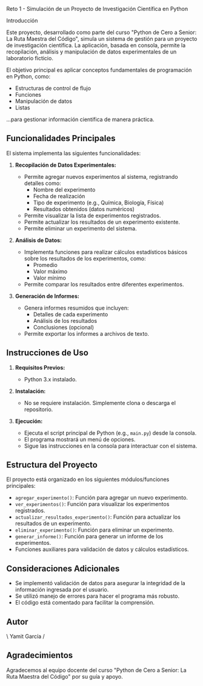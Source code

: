 Reto 1 - Simulación de un Proyecto de Investigación Científica en Python

Introducción

Este proyecto, desarrollado como parte del curso "Python de Cero a Senior: La Ruta Maestra del Código", simula un sistema de gestión para un proyecto de investigación científica. La aplicación, basada en consola, permite la recopilación, análisis y manipulación de datos experimentales de un laboratorio ficticio.

El objetivo principal es aplicar conceptos fundamentales de programación en Python, como:

* Estructuras de control de flujo
* Funciones
* Manipulación de datos
* Listas

...para gestionar información científica de manera práctica.

## Funcionalidades Principales

El sistema implementa las siguientes funcionalidades:

1.  **Recopilación de Datos Experimentales:**
    * Permite agregar nuevos experimentos al sistema, registrando detalles como:
        * Nombre del experimento
        * Fecha de realización
        * Tipo de experimento (e.g., Química, Biología, Física)
        * Resultados obtenidos (datos numéricos)
    * Permite visualizar la lista de experimentos registrados.
    * Permite actualizar los resultados de un experimento existente.
    * Permite eliminar un experimento del sistema.

2.  **Análisis de Datos:**
    * Implementa funciones para realizar cálculos estadísticos básicos sobre los resultados de los experimentos, como:
        * Promedio
        * Valor máximo
        * Valor mínimo
    * Permite comparar los resultados entre diferentes experimentos.

3.  **Generación de Informes:**
    * Genera informes resumidos que incluyen:
        * Detalles de cada experimento
        * Análisis de los resultados
        * Conclusiones (opcional)
    * Permite exportar los informes a archivos de texto.

## Instrucciones de Uso

1.  **Requisitos Previos:**
    * Python 3.x instalado.

2.  **Instalación:**
    * No se requiere instalación. Simplemente clona o descarga el repositorio.

3.  **Ejecución:**
    * Ejecuta el script principal de Python (e.g., `main.py`) desde la consola.
    * El programa mostrará un menú de opciones.
    * Sigue las instrucciones en la consola para interactuar con el sistema.

## Estructura del Proyecto

El proyecto está organizado en los siguientes módulos/funciones principales:

* `agregar_experimento()`: Función para agregar un nuevo experimento.
* `ver_experimentos()`: Función para visualizar los experimentos registrados.
* `actualizar_resultados_experimento()`: Función para actualizar los resultados de un experimento.
* `eliminar_experimento()`: Función para eliminar un experimento.
* `generar_informe()`: Función para generar un informe de los experimentos.
* Funciones auxiliares para validación de datos y cálculos estadísticos.

## Consideraciones Adicionales

* Se implementó validación de datos para asegurar la integridad de la información ingresada por el usuario.
* Se utilizó manejo de errores para hacer el programa más robusto.
* El código está comentado para facilitar la comprensión.

## Autor

\ Yamit García / 

## Agradecimientos

Agradecemos al equipo docente del curso "Python de Cero a Senior: La Ruta Maestra del Código" por su guía y apoyo.
